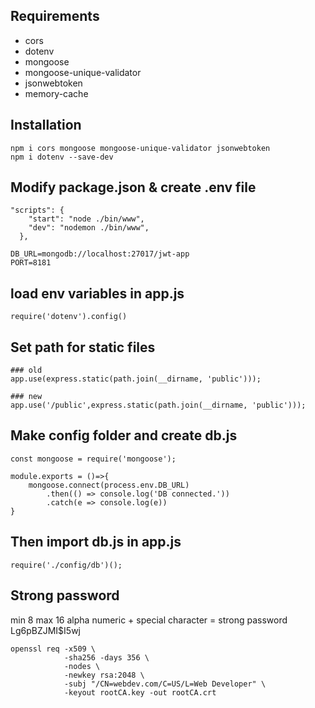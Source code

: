 ## Requirements
- cors 
- dotenv
- mongoose
- mongoose-unique-validator
- jsonwebtoken
- memory-cache

## Installation
```
npm i cors mongoose mongoose-unique-validator jsonwebtoken
npm i dotenv --save-dev
```

## Modify package.json & create .env file
```
"scripts": {
    "start": "node ./bin/www",
    "dev": "nodemon ./bin/www",
  },
```

```
DB_URL=mongodb://localhost:27017/jwt-app
PORT=8181
```

## load env variables in app.js
```
require('dotenv').config()
```

## Set path for static files
```
### old
app.use(express.static(path.join(__dirname, 'public')));

### new
app.use('/public',express.static(path.join(__dirname, 'public')));
```

## Make config folder and create db.js
```
const mongoose = require('mongoose');

module.exports = ()=>{
    mongoose.connect(process.env.DB_URL)
        .then(() => console.log('DB connected.'))
        .catch(e => console.log(e))
}
```

## Then import db.js in app.js
```
require('./config/db')();
```

## Strong password
min 8
max 16
alpha numeric + special character = strong password
Lg6pBZJMI$I5wj

```
openssl req -x509 \
            -sha256 -days 356 \
            -nodes \
            -newkey rsa:2048 \
            -subj "/CN=webdev.com/C=US/L=Web Developer" \
            -keyout rootCA.key -out rootCA.crt 
```